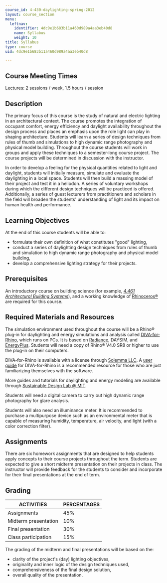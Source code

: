 ```yaml
---
course_id: 4-430-daylighting-spring-2012
layout: course_section
menu:
  leftnav:
    identifier: 4dc9e1b683b11a460d989a4aa3eb40d8
    name: Syllabus
    weight: 10
title: Syllabus
type: course
uid: 4dc9e1b683b11a460d989a4aa3eb40d8

---
```


Course Meeting Times
--------------------

Lectures: 2 sessions / week, 1.5 hours / session

Description
-----------

The primary focus of this course is the study of natural and electric lighting in an architectural context. The course promotes the integration of occupant comfort, energy efficiency and daylight availability throughout the design process and places an emphasis upon the role light can play in shaping architecture. Students will learn a series of design techniques from rules of thumb and simulations to high dynamic range photography and physical model building. Throughout the course students will work in groups and apply these techniques to a semester‐long course project. The course projects will be determined in discussion with the instructor.

In order to develop a feeling for the physical quantities related to light and daylight, students will initially measure, simulate and evaluate the daylighting in a local space. Students will then build a massing model of their project and test it in a heliodon. A series of voluntary workshops during which the different design techniques will be practiced is offered. Additionally, a series of guest lecturers from practitioners and scholars in the field will broaden the students' understanding of light and its impact on human health and performance.

Learning Objectives
-------------------

At the end of this course students will be able to:

*   formulate their own definition of what constitutes "good" lighting,
*   conduct a series of daylighting design techniques from rules of thumb and simulation to high dynamic range photography and physical model building,
*   develop a comprehensive lighting strategy for their projects.

Prerequisites
-------------

An introductory course on building science (for example, [_4.461 Architectural Building Systems_](/courses/4-461-building-technology-i-materials-and-construction-fall-2004/sections/index.htm)), and a working knowledge of [Rhinoceros®](http://www.rhino3d.com/) are required for this course.

Required Materials and Resources
--------------------------------

The simulation environment used throughout the course will be a Rhino® plug‐in for daylighting and energy simulations and analysis called [DIVA‐for‐Rhino](http://diva4rhino.com/), which runs on PCs. It is based on [Radiance](http://www.radiance-online.org/), DAYSIM, and [EnergyPlus](https://energyplus.net/). Students will need a copy of Rhino® V4.0 SR8 or higher to use the plug‐in on their computers.

DIVA-for-Rhino is available with a license through [Solemma LLC](http://solemma.net/Diva.html). A [user guide](http://www.pratt.digitalfutures.info/wp-content/uploads/2014/04/DIVA-User-Guide.pdf) for DIVA-for-Rhino is a recommended resource for those who are just familiarizing themselves with the software.

More guides and tutorials for daylighting and energy modeling are available through [Sustainable Design Lab @ MIT](http://mit.edu/SustainableDesignLab/teaching_resources.html).

Students will need a digital camera to carry out high dynamic range photography for glare analysis.

Students will also need an illuminance meter. It is recommended to purchase a multipurpose device such as an environmental meter that is capable of measuring humidity, temperature, air velocity, and light (with a color correction filter).

Assignments
-----------

There are six homework assignments that are designed to help students apply concepts to their course projects throughout the term. Students are expected to give a short midterm presentation on their projects in class. The instructor will provide feedback for the students to consider and incorporate for their final presentations at the end of term.

Grading
-------

| ACTIVITIES | PERCENTAGES |
| --- | --- |
| Assignments | 45% |
| Midterm presentation | 10% |
| Final presentation | 30% |
| Class participation | 15% 

The grading of the midterm and final presentations will be based on the:

*   clarity of the project's (day) lighting objectives,
*   originality and inner logic of the design techniques used,
*   comprehensiveness of the final design solution,
*   overall quality of the presentation.